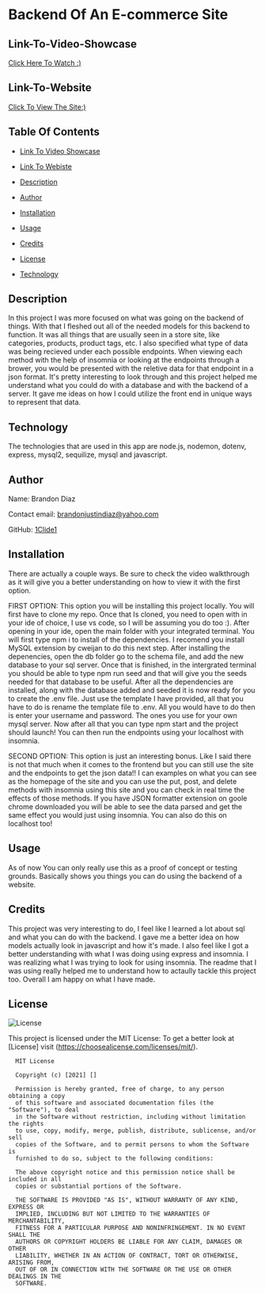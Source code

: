 # Backend Of An E-commerce Site

## Link-To-Video-Showcase

[Click Here To Watch :)](https://youtu.be/JeS8fPQW1YI)

## Link-To-Website

[Click To View The Site:)](https://backend-on-a-e-commerce-site.herokuapp.com/)

## Table Of Contents

* [Link To Video Showcase](#Link-To-Video-Showcase)

* [Link To Webiste](#Link-To-Website)

* [Description](#Description)
  
* [Author](#Author)
  
* [Installation](#Installation)
  
* [Usage](#Usage)
  
* [Credits](#Credits)
  
* [License](#License)
  
* [Technology](#Technology)
  
## Description
  
In this project I was more focused on what was going on the backend of things. With that I fleshed out all of the needed models for this backend to function. It was all things that are usually seen in a store site, like categories, products, product tags, etc. I also specified what type of data was being recieved under each possible endpoints. When viewing each method with the help of insomnia or looking at the endpoints through a brower, you would be presented with the reletive data for that endpoint in a json format. It's pretty interesting to look through and this project helped me understand what you could do with a database and with the backend of a server. It gave me ideas on how I could utilize the front end in unique ways to represent that data.
  
## Technology
  
The technologies that are used in this app are node.js, nodemon, dotenv, express, mysql2, sequilize, mysql and javascript.
  
## Author
  
Name: Brandon Diaz
  
Contact email: brandonjustindiaz@yahoo.com
  
GitHub: [1Clide1](https://github.com/1Clide1) 

  
## Installation
  
There are actually a couple ways. Be sure to check the video walkthrough as it will give you a better understanding on how to view it with the first option. 

FIRST OPTION: This option you will be installing this project locally. You will first have to clone my repo. Once that Is cloned, you need to open with in your ide of choice, I use vs code, so I will be assuming you do too :). After opening in your ide, open the main folder with your integrated terminal. You will first type npm i to install of the dependencies. I recomend you install MySQL extension by cweijan to do this next step. After installing the depenencies, open the db folder go to the schema file, and add the new database to your sql server. Once that is finished, in the intergrated terminal you should be able to type npm run seed and that will give you the seeds needed for that database to be useful. After all the dependencies are installed, along with the database added and seeded it is now ready for you to create the .env file. Just use the template I have provided, all that you have to do is rename the template file to .env. All you would have to do then is enter your username and password. The ones you use for your own mysql server. Now after all that you can type npm start and the project should launch! You can then run the endpoints using your localhost with insomnia. 

SECOND OPTION: This option is just an interesting bonus. Like I said there is not that much when it comes to the frontend but you can still use the site and the endpoints to get the json data!! I can examples on what you can see as the homepage of the site and you can use the put, post, and delete methods with insomnia using this site and you can check in real time the effects of those methods. If you have JSON formatter extension on goole chrome downloaded you will be able to see the data parsed and get the same effect you would just using insomnia. You can also do this on localhost too!
  
## Usage
  
As of now You can only really use this as a proof of concept or testing grounds. Basically shows you things you can do using the backend of a website.
  
## Credits
  
This project was very interesting to do, I feel like I learned a lot about sql and what you can do with the backend. I gave me a better idea on how models actually look in javascript and how it's made. I also feel like I got a better understanding with what I was doing using express and insomnia. I was realizing what I was trying to look for using insomnia. The readme that I was using really helped me to understand how to actaully tackle this project too. Overall I am happy on what I have made.
  
## License
  
![License](https://img.shields.io/static/v1?label=license&message=MIT&color=yellow) 

  
This project is licensed under the MIT License: To get a better look at [License] visit (https://choosealicense.com/licenses/mit/).
  

      MIT License

      Copyright (c) [2021] []
      
      Permission is hereby granted, free of charge, to any person obtaining a copy
      of this software and associated documentation files (the "Software"), to deal
      in the Software without restriction, including without limitation the rights
      to use, copy, modify, merge, publish, distribute, sublicense, and/or sell
      copies of the Software, and to permit persons to whom the Software is
      furnished to do so, subject to the following conditions:
      
      The above copyright notice and this permission notice shall be included in all
      copies or substantial portions of the Software.
      
      THE SOFTWARE IS PROVIDED "AS IS", WITHOUT WARRANTY OF ANY KIND, EXPRESS OR
      IMPLIED, INCLUDING BUT NOT LIMITED TO THE WARRANTIES OF MERCHANTABILITY,
      FITNESS FOR A PARTICULAR PURPOSE AND NONINFRINGEMENT. IN NO EVENT SHALL THE
      AUTHORS OR COPYRIGHT HOLDERS BE LIABLE FOR ANY CLAIM, DAMAGES OR OTHER
      LIABILITY, WHETHER IN AN ACTION OF CONTRACT, TORT OR OTHERWISE, ARISING FROM,
      OUT OF OR IN CONNECTION WITH THE SOFTWARE OR THE USE OR OTHER DEALINGS IN THE
      SOFTWARE.
   
